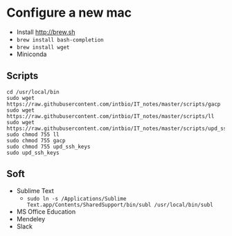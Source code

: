 # Configure a new mac
- Install http://brew.sh
- `brew install bash-completion`
- `brew install wget`
- Miniconda

## Scripts
```
cd /usr/local/bin
sudo wget https://raw.githubusercontent.com/intbio/IT_notes/master/scripts/gacp
sudo wget https://raw.githubusercontent.com/intbio/IT_notes/master/scripts/ll
sudo wget https://raw.githubusercontent.com/intbio/IT_notes/master/scripts/upd_ssh_keys
sudo chmod 755 ll
sudo chmod 755 gacp
sudo chmod 755 upd_ssh_keys
sudo upd_ssh_keys
```



## Soft
- Sublime Text
   - `sudo ln -s /Applications/Sublime Text.app/Contents/SharedSupport/bin/subl /usr/local/bin/subl`
- MS Office Education
- Mendeley
- Slack
